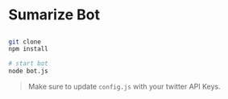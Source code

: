 # Sumarize Bot


## 

```bash
git clone 
npm install

# start bot
node bot.js
```

> Make sure to update `config.js` with your twitter API Keys.
